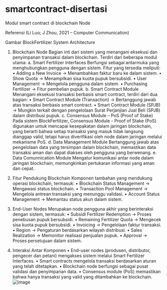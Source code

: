 # smartcontract-disertasi
Modul smart contract di blockchain Node

 
Referensi (Li Luo; J Zhou, 2021 – Computer Communication)
 
Gambar BlockFertilizer System Architecture

1.	Blockchain Node
Bagian inti dari sistem yang menangani eksekusi dan penyimpanan transaksi dalam blockchain. Terdiri dari beberapa modul utama:
a.	Smart Fertilizer Interfaces
Berfungsi sebagai antarmuka yang menghubungkan pengguna dengan sistem. Fitur yang tersedia meliputi:
•	Adding a New Invoice → Menambahkan faktur baru ke dalam sistem.
•	Show Quota → Menampilkan sisa kuota pupuk bersubsidi.
•	User Management → Mengelola pengguna dalam sistem.
•	Purchasing Fertilizer → Fitur pembelian pupuk.
b.	Smart Contract Module
Menangani eksekusi transaksi berbasis smart contract, terdiri dari dua bagian:
•	Smart Contract Module (Transaction) → Bertanggung jawab atas transaksi berbasis smart contract.
•	Smart Contract Module (SPJB) → Mungkin terkait dengan pengelolaan Surat Perjanjian Jual Beli (SPJB) dalam distribusi pupuk.
c.	Consensus Module – PoS (Proof of Stake)
Pada sistem BlockFertilizer, Consensus Module - Proof of Stake (PoS) digunakan untuk mencapai kesepakatan dalam jaringan blockchain, yang berarti bahwa setiap transaksi yang masuk tidak langsung dianggap valid, tetapi harus diverifikasi oleh node dalam jaringan melalui mekanisme PoS.
d.	Data Management Module
Bertanggung jawab atas pengelolaan data yang tersimpan dalam blockchain, memastikan data transaksi aman dan dapat diakses oleh pengguna yang berwenang.
e.	Data Comunnication Module
Mengatur komunikasi antar node dalam jaringan blockchain, memungkinkan pertukaran informasi yang aman dan cepat.

2.	Fitur Pendukung Blockchain
Komponen tambahan yang mendukung operasi blockchain, termasuk:
•	Blockchain Status Management → Mengawasi status blockchain.
•	Transaction Pool Management → Mengelola antrean transaksi yang menunggu validasi.
•	Account Status Management → Memantau status akun dalam sistem.
3.	End-User Nodes
Merupakan node pengguna akhir yang berinteraksi dengan sistem, termasuk:
•	Subsidi Fertilizer Redemption → Proses penebusan pupuk bersubsidi.
•	Remaining Fertilizer Quota → Mengecek sisa kuota pupuk bersubsidi.
•	Invoicing → Pengelolaan faktur transaksi.
•	Region → Pengaturan berdasarkan wilayah distribusi.
•	Sales Realization → Memonitor realisasi penjualan pupuk.
•	Approval → Proses persetujuan dalam sistem.
4.	Interaksi Antar Komponen
•	End-user nodes (produsen, distributor, pengecer dan  petani) mengakses sistem melalui Smart Fertilizer Interfaces.
•	Smart contracts mengelola transaksi berdasarkan aturan yang telah ditetapkan.
•	Blockchain node berfungsi sebagai pusat validasi dan penyimpanan data.
•	Consensus module (PoS) memastikan bahwa hanya transaksi yang valid yang ditambahkan ke blockchain.
![image](https://github.com/user-attachments/assets/7baf7be9-abed-42c6-9050-5fb303b6e6cb)
